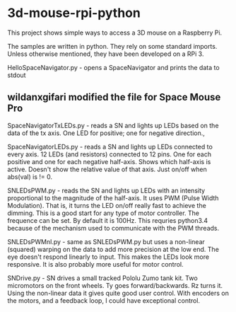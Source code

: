 # 3d-mouse-rpi-python
This project shows simple ways to access a 3D mouse on a Raspberry Pi.  

The samples are written in python.  They rely on some standard imports.
Unless otherwise mentioned, they have been developed on a RPi 3.

HelloSpaceNavigator.py - opens a SpaceNavigator and prints the data to stdout

## wildanxgifari modified the file for Space Mouse Pro

SpaceNavigatorTxLEDs.py - reads a SN and lights up LEDs based on the data of the tx axis.  One LED for positive; one for negative direction.,

SpaceNavigatorLEDs.py - reads a SN and lights up LEDs connected to every axis.  12 LEDs (and resistors) connected to 12 pins.  One for each positive and one for each negative half-axis.  Shows which half-axis is active.  Doesn't show the relative value of that axis.  Just on/off when abs(val) is != 0.

SNLEDsPWM.py - reads the SN and lights up LEDs with an intensity proportional to the magnitude of the half-axis.  It uses PWM (Pulse Width Modulation). That is, it turns the LED on/off really fast to achieve the dimming. This is a good start for any type of motor controller.  The frequence can be set.  By default it is 100Hz.   This requries python3.4 because of the mechanism used to communicate with the PWM threads.

SNLEDsPWMnl.py - same as SNLEDsPWM.py but uses a non-linear (squared) warping on the data to add more precision at the low end.
The eye doesn't respond linearly to input.  This makes the LEDs look more responsive.  It is also probably more useful for motor control.

SNDrive.py - SN drives a small tracked Pololu Zumo tank kit.  Two micromotors on the front wheels.  Ty goes forward/backwards.  Rz turns it.  Using the non-linear data it gives quite good user control.  With encoders on the motors, and a feedback loop, I could have exceptional control.
